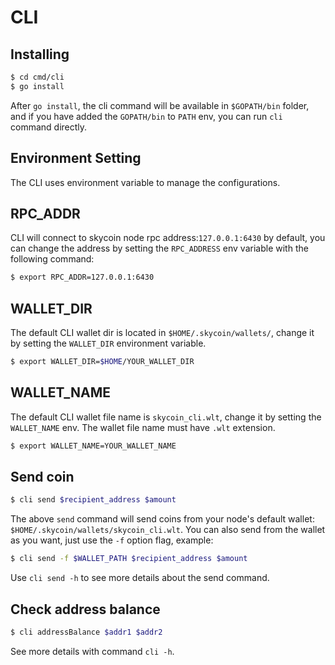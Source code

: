 # CLI

## Installing

```bash
$ cd cmd/cli
$ go install
```

After `go install`, the cli command will be available in `$GOPATH/bin` folder, and if you
have added the `GOPATH/bin` to `PATH` env, you can run `cli` command directly.

## Environment Setting

The CLI uses environment variable to manage the configurations.

## RPC_ADDR

CLI will connect to skycoin node rpc address:`127.0.0.1:6430` by default,
you can change the address by setting the `RPC_ADDRESS` env variable
with the following command:

```bash
$ export RPC_ADDR=127.0.0.1:6430
```

## WALLET_DIR

The default CLI wallet dir is located in `$HOME/.skycoin/wallets/`, change it by setting the 
`WALLET_DIR` environment variable.

```bash
$ export WALLET_DIR=$HOME/YOUR_WALLET_DIR
```

## WALLET_NAME

The default CLI wallet file name is `skycoin_cli.wlt`, change it by setting the `WALLET_NAME` env.
The wallet file name must have `.wlt` extension.

```bash
$ export WALLET_NAME=YOUR_WALLET_NAME
```

## Send coin

```bash
$ cli send $recipient_address $amount
```

The above `send` command will send coins from your node's default wallet: `$HOME/.skycoin/wallets/skycoin_cli.wlt`. You can also send from the wallet
as you want, just use the `-f` option flag, example:

```bash
$ cli send -f $WALLET_PATH $recipient_address $amount
```

Use `cli send -h` to see more details about the send command.

## Check address balance

```bash
$ cli addressBalance $addr1 $addr2
```

See more details with command `cli -h`.